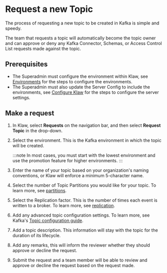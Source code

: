 # Request a new Topic

The process of requesting a new topic to be created in Kafka is simple
and speedy.

The team that requests a topic will automatically become the topic owner
and can approve or deny any Kafka Connector, Schemas, or Access Control
List requests made against the topic.

## Prerequisites

-   The Superadmin must configure the environment within Klaw, see
    [Environments](../../Concepts/clusters-environments)
    for the steps to configure the environments.
-   The Superadmin must also update the Server Config to include the
    environments, see
    [Configure Klaw](../installation/configure-klaw-wizard)
     for the steps to configure the server settings.

## Make a request

1.  In Klaw, select **Requests** on the navigation bar, and then select
    **Request Topic** in the drop-down.
2.  Select the environment. This is the Kafka environment in which the
    topic will be created.

    :::note
    In most cases, you must start with the lowest environment and use the promotion feature for higher environments.
    :::

3.  Enter the name of your topic based on your organization's naming
    conventions, or Klaw will enforce a minimum 5-character name.
4.  Select the number of Topic Partitions you would like for your topic.
    To learn more, see
    [partitions](https://kafka.apache.org/intro#intro_concepts_and_terms).
5.  Select the Replication factor. This is the number of times each
    event is written to a broker. To learn more, see
    [replication](https://kafka.apache.org/intro#intro_concepts_and_terms).
6.  Add any advanced topic configuration settings. To learn more, see
    Kafka's [Topic configuration
    guide](https://kafka.apache.org/documentation/#topicconfigs).
7.  Add a topic description. This information will stay with the topic
    for the duration of its lifecycle.
8.  Add any remarks, this will inform the reviewer whether they should
    approve or decline the request.
9.  Submit the request and a team member will be able to review and
    approve or decline the request based on the request made.
